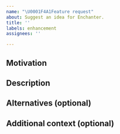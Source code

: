 ```yaml
---
name: "\U0001F4A1Feature request"
about: Suggest an idea for Enchanter.
title: ''
labels: enhancement
assignees: ''

---
```


<!-- Please write a clear and concise description of the feature proposal. -->

## Motivation

<!-- Please write the motivation for the proposal.

If your feature request is related to a problem, please describe a clear and concise description of what the problem is. -->

## Description

<!-- Please write a detailed description of the new feature. -->

## Alternatives (optional)

<!-- Please write a clear and concise description of any alternative solutions or features you've considered. -->

## Additional context (optional)

<!-- Please add any other context or screenshots about the feature request here. -->